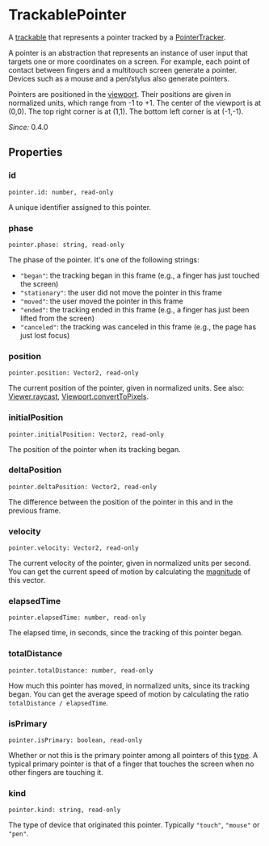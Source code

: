 # TrackablePointer

A [trackable](trackable.md) that represents a pointer tracked by a [PointerTracker](pointer-tracker.md).

A pointer is an abstraction that represents an instance of user input that targets one or more coordinates on a screen. For example, each point of contact between fingers and a multitouch screen generate a pointer. Devices such as a mouse and a pen/stylus also generate pointers.

Pointers are positioned in the [viewport](viewport.md). Their positions are given in normalized units, which range from -1 to +1. The center of the viewport is at (0,0). The top right corner is at (1,1). The bottom left corner is at (-1,-1).

*Since:* 0.4.0

## Properties

### id

`pointer.id: number, read-only`

A unique identifier assigned to this pointer.

### phase

`pointer.phase: string, read-only`

The phase of the pointer. It's one of the following strings:

* `"began"`: the tracking began in this frame (e.g., a finger has just touched the screen)
* `"stationary"`: the user did not move the pointer in this frame
* `"moved"`: the user moved the pointer in this frame
* `"ended"`: the tracking ended in this frame (e.g., a finger has just been lifted from the screen)
* `"canceled"`: the tracking was canceled in this frame (e.g., the page has just lost focus)

### position

`pointer.position: Vector2, read-only`

The current position of the pointer, given in normalized units. See also: [Viewer.raycast](viewer.md#raycast), [Viewport.convertToPixels](viewport.md#converttopixels).

### initialPosition

`pointer.initialPosition: Vector2, read-only`

The position of the pointer when its tracking began.

### deltaPosition

`pointer.deltaPosition: Vector2, read-only`

The difference between the position of the pointer in this and in the previous frame.

### velocity

`pointer.velocity: Vector2, read-only`

The current velocity of the pointer, given in normalized units per second. You can get the current speed of motion by calculating the [magnitude](vector2.md#length) of this vector.

### elapsedTime

`pointer.elapsedTime: number, read-only`

The elapsed time, in seconds, since the tracking of this pointer began.

### totalDistance

`pointer.totalDistance: number, read-only`

How much this pointer has moved, in normalized units, since its tracking began. You can get the average speed of motion by calculating the ratio `totalDistance / elapsedTime`.

### isPrimary

`pointer.isPrimary: boolean, read-only`

Whether or not this is the primary pointer among all pointers of this [type](#type). A typical primary pointer is that of a finger that touches the screen when no other fingers are touching it.

### kind

`pointer.kind: string, read-only`

The type of device that originated this pointer. Typically `"touch"`, `"mouse"` or `"pen"`.
